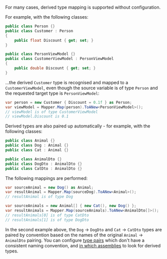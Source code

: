 For many cases, derived type mapping is supported without configuration.

For example, with the following classes:

```cs
public class Person {}
public class Customer : Person
{
    public float Discount { get; set; }
}

public class PersonViewModel {}
public class CustomerViewModel : PersonViewModel
{
    public double Discount { get; set; }
}
```

...the derived `Customer` type is recognised and mapped to a `CustomerViewModel`, even though the source variable is of type `Person` and the requested target type is `PersonViewModel`:

```cs
var person = new Customer { Discount = 0.1f } as Person;
var viewModel = Mapper.Map(person).ToANew<PersonViewModel>();
// viewModel is of type CustomerViewModel
// viewModel.Discount is 0.1
```

Derived types are also paired up automatically - for example, with the following classes:

```cs
public class Animal {}
public class Dog : Animal {}
public class Cat : Animal {}

public class AnimalDto {}
public class DogDto : AnimalDto {}
public class CatDto : AnimalDto {}
```

The following mappings are performed:

```cs
var sourceAnimal = new Dog() as Animal;
var resultAnimal = Mapper.Map(sourceDog).ToANew<Animal>();
// resultAnimal is of type Dog

var sourceAnimals = new Animal[] { new Cat(), new Dog() };
var resultAnimals = Mapper.Map(sourceAnimals).ToANew<AnimalDto[]>();
// resultAnimals[0] is of type CatDto
// resultAnimals[1] is of type DogDto
```

In the second example above, the `Dog` -> `DogDto` and `Cat` -> `CatDto` types are paired by convention based on the names of the original `Animal` -> `AnimalDto` pairing. You can configure [type pairs](/configuration/Pairing-Derived-Types) which don't have a consistent naming convention, and [in which assemblies](/configuration/Assembly-Scanning) to look for derived types.